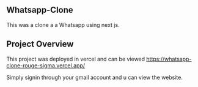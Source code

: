 ## Whatsapp-Clone
This was a clone a a Whatsapp using next js.


## Project Overview

This project was deployed in vercel and can be viewed https://whatsapp-clone-rouge-sigma.vercel.app/

Simply signin through your gmail account and u can view the website.

